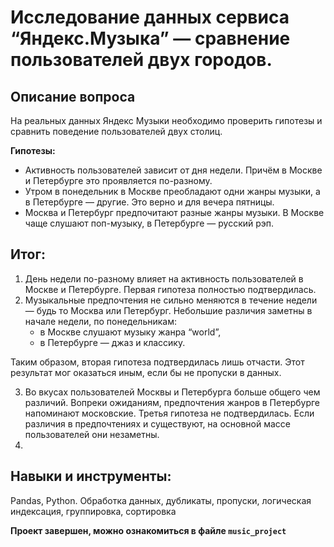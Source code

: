 # Исследование данных сервиса “Яндекс.Музыка” — сравнение пользователей двух городов.

## Описание вопроса

На реальных данных Яндекс Музыки необходимо проверить гипотезы и сравнить поведение пользователей двух столиц.

**Гипотезы:**
- Активность пользователей зависит от дня недели. Причём в Москве и Петербурге это проявляется по-разному.
- Утром в понедельник в Москве преобладают одни жанры музыки, а в Петербурге — другие. Это верно и для вечера пятницы.
- Москва и Петербург предпочитают разные жанры музыки. В Москве чаще слушают поп-музыку, в Петербурге — русский рэп.

## Итог:
1. День недели по-разному влияет на активность пользователей в Москве и Петербурге. Первая гипотеза полностью подтвердилась.
2. Музыкальные предпочтения не сильно меняются в течение недели — будь то Москва или Петербург. Небольшие различия заметны в начале недели, по понедельникам:
    * в Москве слушают музыку жанра “world”,
    * в Петербурге — джаз и классику.
    
Таким образом, вторая гипотеза подтвердилась лишь отчасти. Этот результат мог оказаться иным, если бы не пропуски в данных.

3. Во вкусах пользователей Москвы и Петербурга больше общего чем различий. Вопреки ожиданиям, предпочтения жанров в Петербурге напоминают московские. Третья гипотеза не подтвердилась. Если различия в предпочтениях и существуют, на основной массе пользователей они незаметны.
4. 
## Навыки и инструменты:
Pandas, Python.
Обработка данных, дубликаты, пропуски, логическая индексация, группировка, сортировка

**Проект завершен, можно ознакомиться в файле `music_project`**
